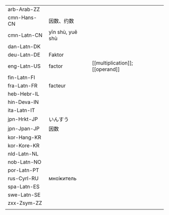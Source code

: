 | | | |
|-|-|-|
| arb-Arab-ZZ |  |  |
| cmn-Hans-CN | 因数、约数 |  |
| cmn-Latn-CN | yīn shù, yuě shù |  |
| dan-Latn-DK |  |  |
| deu-Latn-DE | Faktor |  |
| eng-Latn-US | factor | [[multiplication]]; [[operand]] |
| fin-Latn-FI |  |  |
| fra-Latn-FR | facteur |  |
| heb-Hebr-IL |  |  |
| hin-Deva-IN |  |  |
| ita-Latn-IT |  |  |
| jpn-Hrkt-JP | いんすう |  |
| jpn-Jpan-JP | 因数 |  |
| kor-Hang-KR |  |  |
| kor-Kore-KR |  |  |
| nld-Latn-NL |  |  |
| nob-Latn-NO |  |  |
| por-Latn-PT |  |  |
| rus-Cyrl-RU | мно́житель |  |
| spa-Latn-ES |  |  |
| swe-Latn-SE |  |  |
| zxx-Zsym-ZZ |  |  |
|  |  |  |

